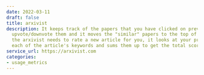 ```yaml
---
date: 2022-03-11
draft: false
title: arxivist
description: It keeps track of the papers that you have clicked on previously - to
  upvote/downvote them and it moves the "similar" papers to the top of the pile. When
  the arxivist needs to rate a new article for you, it looks at your preference for
  each of the article's keywords and sums them up to get the total score.
service_url: https://arxivist.com
categories:
- usage_metrics
---
```



